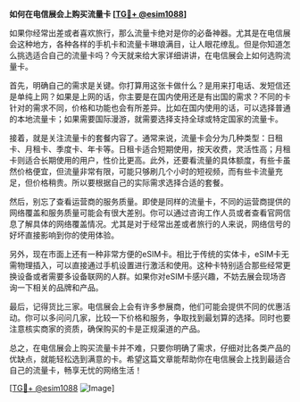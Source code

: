 **如何在电信展会上购买流量卡 [[TG💪+ @esim1088](https://t.me/s/esim1088)]**

如果你经常出差或者喜欢旅行，那么流量卡绝对是你的必备神器。尤其是在电信展会这种地方，各种各样的手机卡和流量卡琳琅满目，让人眼花缭乱。但是你知道怎么挑选适合自己的流量卡吗？今天就来给大家详细讲讲，在电信展会上如何选购流量卡。

首先，明确自己的需求是关键。你打算用这张卡做什么？是用来打电话、发短信还是单纯上网？如果是上网的话，你主要是在国内使用还是有出国的需求？不同的卡针对的需求不同，价格和功能也会有所差异。比如在国内使用的话，可以选择普通的本地流量卡；如果需要国际漫游，就需要选择支持全球或特定国家的流量卡。

接着，就是关注流量卡的套餐内容了。通常来说，流量卡会分为几种类型：日租卡、月租卡、季度卡、年卡等。日租卡适合短期使用，按天收费，灵活性高；月租卡则适合长期使用的用户，性价比更高。此外，还要看流量的具体额度，有些卡虽然价格便宜，但流量非常有限，可能只够刷几个小时的短视频，而有些卡流量充足，但价格稍贵。所以要根据自己的实际需求选择合适的套餐。

然后，别忘了查看运营商的服务质量。即使是同样的流量卡，不同的运营商提供的网络覆盖和服务质量可能会有很大差别。你可以通过咨询工作人员或者查看官网信息了解具体的网络覆盖情况。尤其是对于经常出差或者旅行的人来说，网络信号的好坏直接影响到你的使用体验。

另外，现在市面上还有一种非常方便的eSIM卡。相比于传统的实体卡，eSIM卡无需物理插入，可以直接通过手机设置进行激活和使用。这种卡特别适合那些经常更换设备或者需要多设备联网的人群。如果你对eSIM卡感兴趣，不妨去展会现场咨询一下相关的品牌和产品。

最后，记得货比三家。电信展会上会有许多参展商，他们可能会提供不同的优惠活动。你可以多问问几家，比较一下价格和服务，争取找到最划算的选择。同时也要注意核实商家的资质，确保购买的卡是正规渠道的产品。

总之，在电信展会上购买流量卡并不难，只要你明确了需求，仔细对比各类产品的优缺点，就能轻松选到满意的卡。希望这篇文章能帮助你在电信展会上找到最适合自己的流量卡，畅享无忧的网络生活！

[[TG💪+ @esim1088](https://t.me/s/esim1088) ![Image](https://i.postimg.cc/4NQfJmqS/Snipaste-2025-05-13-00-14-12.png)]